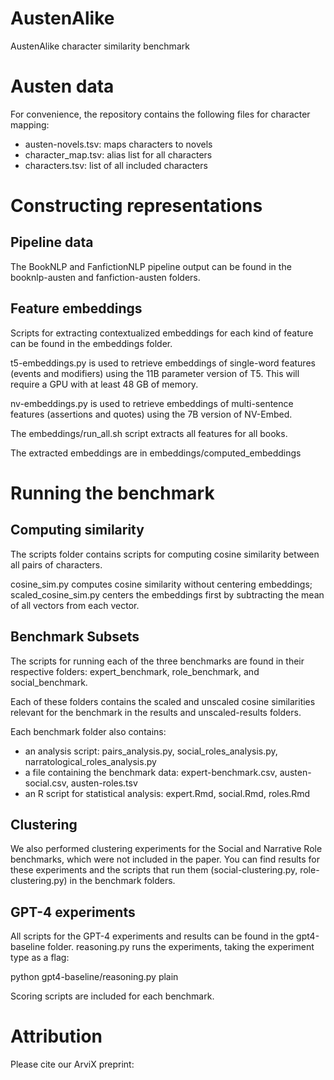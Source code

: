 # AustenAlike
AustenAlike character similarity benchmark

# Austen data

For convenience, the repository contains the following files for character mapping:

+ austen-novels.tsv: maps characters to novels
+ character_map.tsv: alias list for all characters
+ characters.tsv: list of all included characters

# Constructing representations

## Pipeline data

The BookNLP and FanfictionNLP pipeline output can be found in the booknlp-austen and fanfiction-austen folders.

## Feature embeddings

Scripts for extracting contextualized embeddings for each kind of feature can be found in the embeddings folder. 

t5-embeddings.py is used to retrieve embeddings of single-word features (events and modifiers) using the 11B parameter version of T5. This will require a GPU with at least 48 GB of memory. 

nv-embeddings.py is used to retrieve embeddings of multi-sentence features (assertions and quotes) using the 7B version of NV-Embed.

The embeddings/run_all.sh script extracts all features for all books. 

The extracted embeddings are in embeddings/computed_embeddings

# Running the benchmark

## Computing similarity

The scripts folder contains scripts for computing cosine similarity between all pairs of characters. 

cosine_sim.py computes cosine similarity without centering embeddings; scaled_cosine_sim.py centers the embeddings first by subtracting the mean of all vectors from each vector.

## Benchmark Subsets

The scripts for running each of the three benchmarks are found in their respective folders: expert_benchmark, role_benchmark, and social_benchmark.

Each of these folders contains the scaled and unscaled cosine similarities relevant for the benchmark in the results and unscaled-results folders.

Each benchmark folder also contains:
+ an analysis script: pairs_analysis.py, social_roles_analysis.py, narratological_roles_analysis.py
+ a file containing the benchmark data: expert-benchmark.csv, austen-social.csv, austen-roles.tsv
+ an R script for statistical analysis: expert.Rmd, social.Rmd, roles.Rmd

## Clustering

We also performed clustering experiments for the Social and Narrative Role benchmarks, which were not included in the paper. You can find results for these experiments and the scripts that run them (social-clustering.py, role-clustering.py) in the benchmark folders.

## GPT-4 experiments

All scripts for the GPT-4 experiments and results can be found in the gpt4-baseline folder. reasoning.py runs the experiments, taking the experiment type as a flag:

python gpt4-baseline/reasoning.py plain

Scoring scripts are included for each benchmark.

# Attribution

Please cite our ArviX preprint:

